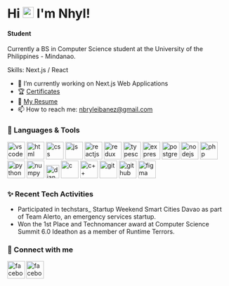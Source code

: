 # Hi <img src="https://media.tenor.com/images/af1b615e4f90567a1328b7c320d3a601/tenor.gif" height="25px"> I'm Nhyl!
#### Student

Currently a BS in Computer Science student at the University of the Philippines - Mindanao.


Skills: Next.js / React


- 🌱 I’m currently working on Next.js Web Applications
- 🏆 <a href="https://github.com/nbryleibanez/Certificates" target="_blank">Certificates</a>
- 📃 <a href="https://drive.google.com/file/d/1plcQYgge_7dCH1LyVm2WtS4OBrSXA2mF/view?usp=sharing" target="_blank">My Resume</a>
- 📫 How to reach me: nbryleibanez@gmail.com


### 🧰 Languages & Tools

<p align="left">
<img width="40px" alt="vscode" src="https://img.icons8.com/fluent/2x/visual-studio-code-2019.png" />
<img width="40px" alt="html" src="https://img.icons8.com/color/2x/html-5.png" />
<img width="40px" alt="css" src="https://img.icons8.com/color/2x/css3.png" />
<img width="40px" alt="js" src="https://img.icons8.com/color/2x/javascript.png" />
<img width="40px" alt="reactjs" src="https://img.icons8.com/color/2x/react-native.png" />
<img width="40px" alt="redux" src="https://img.icons8.com/color/2x/redux.png" />
<img width="40px" alt="typescript" src="https://img.icons8.com/color/2x/typescript.png" />
<img width="40px" alt="expressjs" src="https://img.icons8.com/ios/2x/express-js.png" />
<img width="40px" alt="postgresql" src="https://img.icons8.com/color/512/postgreesql.png" />
<img width="40px" alt="nodejs" src="https://img.icons8.com/color/2x/nodejs.png" /> 
<img width="40px" alt="php" src="https://img.icons8.com/dusk/344/php-logo.png" />
<img width="40px" alt="python" src="https://img.icons8.com/color/2x/python.png" />
<img width="40px" alt="numpy" src="https://img.icons8.com/color/2x/numpy.png" />
<img width="30px" alt="django" src="https://hackr.io/tutorials/django/logo-django.svg?ver=1610114943"/>
<img width="40px" alt="c" src="https://img.icons8.com/color/2x/c-sharp-logo-2.png" />
<img width="40px" alt="c++" src="https://img.icons8.com/color/344/c-plus-plus-logo.png" />
<img width="40px" alt="git" src="https://img.icons8.com/color/2x/git.png" />
<img width="40px" alt="github" src="https://img.icons8.com/fluent/2x/github.png" />
<img  width="40px" alt="figma" src="https://cdn.sanity.io/images/599r6htc/localized/46a76c802176eb17b04e12108de7e7e0f3736dc6-1024x1024.png?w=670&h=670&q=75&fit=max&auto=format" />
<p/>


### ✨ Recent Tech Activities

- Participated in techstars_ Startup Weekend Smart Cities Davao as part of Team Alerto, an emergency services startup.
- Won the 1st Place and Technomancer award at Computer Science Summit 6.0 Ideathon as a member of Runtime Terrors.


### 🔗 Connect with me

[<img align="left" width="40px" alt="facebook" src="https://img.icons8.com/fluent/344/linkedin.png" />][linkedin]
[<img align="left" width="40px" alt="facebook" src="https://img.icons8.com/fluent/344/facebook-new.png" />][facebook]

[linkedin]: https://www.linkedin.com/in/nbryleibanez/
[facebook]: https://www.facebook.com/nhylbryle/
